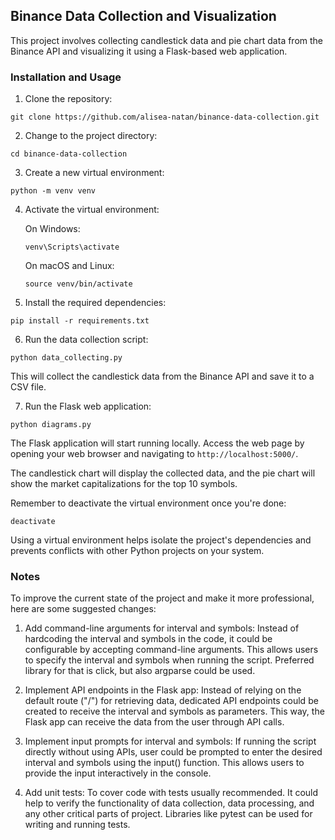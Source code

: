 ## Binance Data Collection and Visualization

This project involves collecting candlestick data and pie chart data from the Binance API and visualizing it using a Flask-based web application.

### Installation and Usage

1. Clone the repository:

```shell
git clone https://github.com/alisea-natan/binance-data-collection.git
```

2. Change to the project directory:

```shell
cd binance-data-collection
```

3. Create a new virtual environment:

```shell
python -m venv venv
```

4. Activate the virtual environment:

    On Windows:

    ```shell
    venv\Scripts\activate
    ```
    
    On macOS and Linux:
    
    ```shell
    source venv/bin/activate
    ```

5. Install the required dependencies:

```shell
pip install -r requirements.txt
```

6. Run the data collection script:

```shell
python data_collecting.py
```

This will collect the candlestick data from the Binance API and save it to a CSV file.

7. Run the Flask web application:

```shell
python diagrams.py
```

The Flask application will start running locally. Access the web page by opening your web browser and navigating to `http://localhost:5000/`.

The candlestick chart will display the collected data, and the pie chart will show the market capitalizations for the top 10 symbols.

Remember to deactivate the virtual environment once you're done:

```shell
deactivate
```

Using a virtual environment helps isolate the project's dependencies and prevents conflicts with other Python projects on your system.

### Notes
To improve the current state of the project and make it more professional, here are some suggested changes:

1. Add command-line arguments for interval and symbols: Instead of hardcoding the interval and symbols in the code, it could be configurable by accepting command-line arguments. This allows users to specify the interval and symbols when running the script. Preferred library for that is click, but also argparse could be used. 

2. Implement API endpoints in the Flask app: Instead of relying on the default route ("/") for retrieving data, dedicated API endpoints could be created to receive the interval and symbols as parameters. This way, the Flask app can receive the data from the user through API calls.

3. Implement input prompts for interval and symbols: If running the script directly without using APIs, user could be prompted to enter the desired interval and symbols using the input() function. This allows users to provide the input interactively in the console.

4. Add unit tests: To cover code with tests usually recommended. It could help to verify the functionality of data collection, data processing, and any other critical parts of project. Libraries like pytest can be used for writing and running tests.